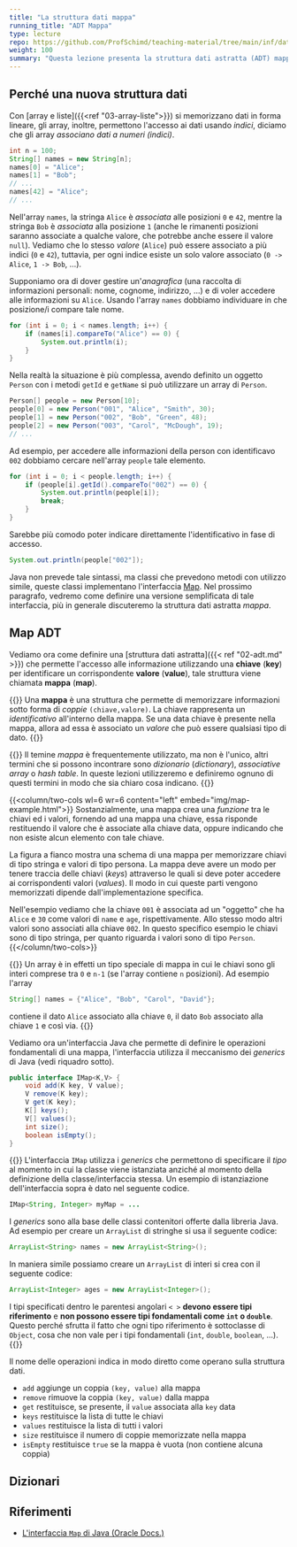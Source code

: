 ```yaml
---
title: "La struttura dati mappa"
running_title: "ADT Mappa"
type: lecture
repo: https://github.com/ProfSchimd/teaching-material/tree/main/inf/datastructure/maps
weight: 100
summary: "Questa lezione presenta la struttura dati astratta (ADT) mappa discutendo differenze e analogie con gli array. Successivamente viene presentato il concetto di dizionario come un particolare tipo di mappa."
---
```


## Perché una nuova struttura dati
Con [array e liste]({{<ref "03-array-liste">}}) si memorizzano dati in forma lineare, gli array, inoltre, permettono l'accesso ai dati usando *indici*, diciamo che gli array *associano dati a numeri (indici)*.

```java
int n = 100;
String[] names = new String[n];
names[0] = "Alice";
names[1] = "Bob";
// ...
names[42] = "Alice";
// ...
```

Nell'array `names`, la stringa `Alice` è *associata* alle posizioni `0` e `42`, mentre la stringa `Bob` è *associata* alla posizione `1` (anche le rimanenti posizioni saranno associate a qualche valore, che potrebbe anche essere il valore `null`). Vediamo che lo stesso *valore* (`Alice`) può essere associato a più indici (`0` e `42`), tuttavia, per ogni indice esiste un solo valore associato (`0 -> Alice`, `1 -> Bob`, ...).

Supponiamo ora di dover gestire un'*anagrafica* (una raccolta di informazioni personali: nome, cognome, indirizzo, ...) e di voler accedere alle informazioni su `Alice`. Usando l'array `names` dobbiamo individuare in che posizione/i compare tale nome.

```java
for (int i = 0; i < names.length; i++) {
    if (names[i].compareTo("Alice") == 0) {
        System.out.println(i);
    } 
}
```

Nella realtà la situazione è più complessa, avendo definito un oggetto `Person` con i metodi `getId` e `getName` si può utilizzare un array di `Person`.

```java
Person[] people = new Person[10];
people[0] = new Person("001", "Alice", "Smith", 30);
people[1] = new Person("002", "Bob", "Green", 48);
people[2] = new Person("003", "Carol", "McDough", 19);
// ...
```

Ad esempio, per accedere alle informazioni della person con identificavo `002` dobbiamo cercare nell'array `people` tale elemento.

```java
for (int i = 0; i < people.length; i++) {
    if (people[i].getId().compareTo("002") == 0) {
        System.out.println(people[i]);
        break;
    }
}
```

Sarebbe più comodo poter indicare direttamente l'identificativo in fase di accesso.

```java
System.out.println(people["002"]);
```

Java non prevede tale sintassi, ma classi che prevedono metodi con utilizzo simile, queste classi implementano l'interfaccia [Map][1]. Nel prossimo paragrafo, vedremo come definire una versione semplificata di tale interfaccia, più in generale discuteremo la struttura dati astratta *mappa*.

## Map ADT
Vediamo ora come definire una [struttura dati astratta]({{< ref "02-adt.md" >}}) che permette l'accesso alle informazione utilizzando una **chiave** (**key**) per identificare un corrispondente **valore** (**value**), tale struttura viene chiamata **mappa** (**map**).

{{<def title="Mappa">}}
Una **mappa** è una struttura che permette di memorizzare informazioni sotto forma di *coppie* `(chiave,valore)`. La chiave rappresenta un *identificativo* all'interno della mappa. Se una data chiave è presente nella mappa, allora ad essa è associato un *valore* che può essere qualsiasi tipo di dato.
{{</def>}}

{{<important>}}
Il temine *mappa* è frequentemente utilizzato, ma non è l'unico, altri termini che si possono incontrare sono *dizionario* (*dictionary*), *associative array* o *hash table*. In queste lezioni utilizzeremo e definiremo ognuno di questi termini in modo che sia chiaro cosa indicano.
{{</important>}}

{{<column/two-cols wl=6 wr=6 content="left" embed="img/map-example.html">}}
Sostanzialmente, una mappa crea una *funzione* tra le chiavi ed i valori, fornendo ad una mappa una chiave, essa risponde restituendo il valore che è associate alla chiave data, oppure indicando che non esiste alcun elemento con tale chiave.

La figura a fianco mostra una schema di una mappa per memorizzare chiavi di tipo stringa e valori di tipo persona. La mappa deve avere un modo per tenere traccia delle chiavi (*keys*) attraverso le quali si deve poter accedere ai corrispondenti valori (*values*). Il modo in cui queste parti vengono memorizzati dipende dall'implementazione specifica.

Nell'esempio vediamo che la chiave `001` è associata ad un "oggetto" che ha `Alice` e `30` come valori di `name` e `age`, rispettivamente. Allo stesso modo altri valori sono associati alla chiave `002`. In questo specifico esempio le chiavi sono di tipo stringa, per quanto riguarda i valori sono di tipo `Person`.
{{</column/two-cols>}}

{{<observe>}}
Un array è in effetti un tipo speciale di mappa in cui le chiavi sono gli interi comprese tra `0` e `n-1` (se l'array contiene `n` posizioni). Ad esempio l'array
```java
String[] names = {"Alice", "Bob", "Carol", "David"};
```
contiene il dato `Alice` associato alla chiave `0`, il dato `Bob` associato alla chiave `1` e così via.
{{</observe>}}

Vediamo ora un'interfaccia Java che permette di definire le operazioni fondamentali di una mappa, l'interfaccia utilizza il meccanismo dei *generics* di Java (vedi riquadro sotto).

```java
public interface IMap<K,V> {
    void add(K key, V value);
    V remove(K key);
    V get(K key);
    K[] keys();
    V[] values();
    int size();
    boolean isEmpty();
}
```

{{<attention>}}
L'interfaccia `IMap` utilizza i *generics* che permettono di specificare il *tipo* al momento in cui la classe viene istanziata anziché al momento della definizione della classe/interfaccia stessa.
Un esempio di istanziazione dell'interfaccia sopra è dato nel seguente codice.

```java
IMap<String, Integer> myMap = ... 
```

I *generics* sono alla base delle classi contenitori offerte dalla libreria Java.
Ad esempio per creare un `ArrayList` di stringhe si usa il seguente codice:

```java
ArrayList<String> names = new ArrayList<String>();
```

In maniera simile possiamo creare un `ArrayList` di interi si crea con il seguente
codice:

```java
ArrayList<Integer> ages = new ArrayList<Integer>();
```

I tipi specificati dentro le parentesi angolari `< >` **devono essere tipi riferimento** e **non possono essere tipi fondamentali come `int` o `double`**. Questo perché sfrutta il fatto che ogni tipo riferimento è sottoclasse di `Object`, cosa che non vale per i tipi fondamentali (`int`, `double`, `boolean`, ...).
{{</attention>}}

Il nome delle operazioni indica in modo diretto come operano sulla struttura dati.
* `add` aggiunge un coppia `(key, value)` alla mappa
* `remove` rimuove la coppia `(key, value)` dalla mappa
* `get` restituisce, se presente, il `value` associata alla `key` data
* `keys` restituisce la lista di tutte le chiavi
* `values` restituisce la lista di tutti i valori
* `size` restituisce il numero di coppie memorizzate nella mappa
* `isEmpty` restituisce `true` se la mappa è vuota (non contiene alcuna coppia)

## Dizionari

## Riferimenti
* [L'interfaccia `Map` di Java (Oracle Docs.)][1]

[1]: https://docs.oracle.com/javase/8/docs/api/java/util/Map.html